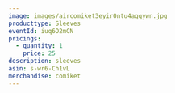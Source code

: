 ```yaml
---
image: images/aircomiket3eyir0ntu4aqqywn.jpg
producttype: Sleeves
eventId: iuq6O2mCN
pricings:
  - quantity: 1
    price: 25
description: sleeves
asin: s-wr6-Ch1vL
merchandise: comiket
---
```

